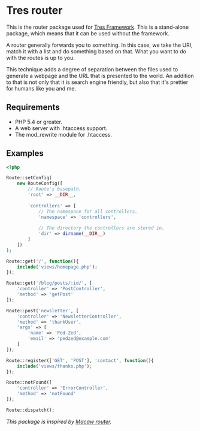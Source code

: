 Tres router
===========

This is the router package used for [Tres Framework](https://github.com/tres-framework/Tres). 
This is a stand-alone package, which means that it can be used without the framework.

A router generally forwards you to something. In this case, we take the URI, match it with a 
list and do something based on that. What you want to do with the routes is up to you.

This technique adds a degree of separation between the files used to generate a webpage and the 
URL that is presented to the world. An addition to that is not only that it is search engine friendly,
but also that it's prettier for humans like you and me.

## Requirements
- PHP 5.4 or greater.
- A web server with .htaccess support.
- The mod_rewrite module for .htaccess.

## Examples
```php
<?php

Route::setConfig(
    new RouteConfig([
        // Route's basepath.
        'root' => __DIR__,
        
        'controllers' => [
            // The namespace for all controllers.
            'namespace' => 'controllers',
            
            // The directory the controllers are stored in.
            'dir' => dirname(__DIR__)
        ]
    ])
);

Route::get('/', function(){
    include('views/homepage.php');
});

Route::get('/blog/posts/:id/', [
    'controller' => 'PostController',
    'method' => 'getPost'
]);

Route::post('newsletter', [
    'controller' => 'NewsletterController',
    'method' => 'thankUser',
    'args' => [
        'name' => 'Ped Zed',
        'email' => 'pedzed@example.com'
    ]
]);

Route::register(['GET', 'POST'], 'contact', function(){
    include('views/thanks.php');
});

Route::notFound([
    'controller' => 'ErrorController',
    'method' => 'notFound'
]);

Route::dispatch();
```

*This package is inspired by [Macaw router](https://github.com/NoahBuscher/Macaw).*
